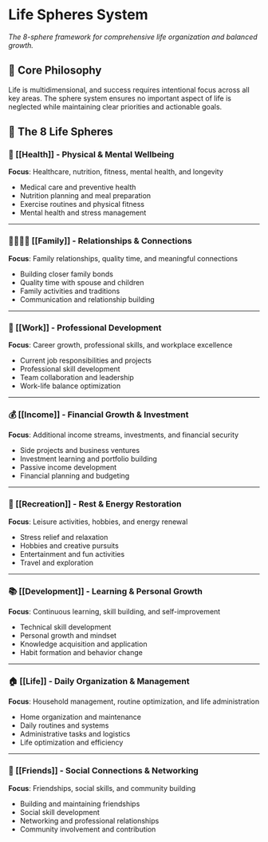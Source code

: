 # Life Spheres System

*The 8-sphere framework for comprehensive life organization and balanced growth.*

## 🌟 Core Philosophy

Life is multidimensional, and success requires intentional focus across all key areas. The sphere system ensures no important aspect of life is neglected while maintaining clear priorities and actionable goals.

## 🎯 The 8 Life Spheres

### 🏥 [[Health]] - Physical & Mental Wellbeing
**Focus**: Healthcare, nutrition, fitness, mental health, and longevity
- Medical care and preventive health
- Nutrition planning and meal preparation  
- Exercise routines and physical fitness
- Mental health and stress management

---

### 👨‍👩‍👧‍👦 [[Family]] - Relationships & Connections
**Focus**: Family relationships, quality time, and meaningful connections
- Building closer family bonds
- Quality time with spouse and children
- Family activities and traditions
- Communication and relationship building

---

### 💼 [[Work]] - Professional Development
**Focus**: Career growth, professional skills, and workplace excellence
- Current job responsibilities and projects
- Professional skill development
- Team collaboration and leadership
- Work-life balance optimization

---

### 💰 [[Income]] - Financial Growth & Investment
**Focus**: Additional income streams, investments, and financial security
- Side projects and business ventures
- Investment learning and portfolio building
- Passive income development
- Financial planning and budgeting

---

### 🎨 [[Recreation]] - Rest & Energy Restoration
**Focus**: Leisure activities, hobbies, and energy renewal
- Stress relief and relaxation
- Hobbies and creative pursuits
- Entertainment and fun activities
- Travel and exploration

---

### 📚 [[Development]] - Learning & Personal Growth
**Focus**: Continuous learning, skill building, and self-improvement
- Technical skill development
- Personal growth and mindset
- Knowledge acquisition and application
- Habit formation and behavior change

---

### 🏠 [[Life]] - Daily Organization & Management
**Focus**: Household management, routine optimization, and life administration
- Home organization and maintenance
- Daily routines and systems
- Administrative tasks and logistics
- Life optimization and efficiency

---

### 👥 [[Friends]] - Social Connections & Networking
**Focus**: Friendships, social skills, and community building
- Building and maintaining friendships
- Social skill development
- Networking and professional relationships
- Community involvement and contribution
